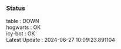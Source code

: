 ### Status


table : DOWN  
hogwarts : OK  
icy-bot : OK  
Latest Update : 2024-06-27 10:09:23.891104
